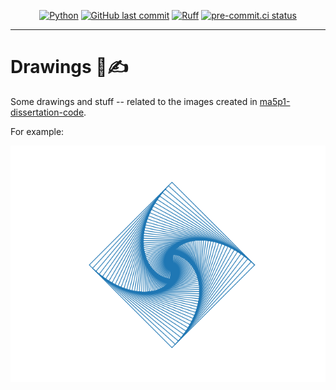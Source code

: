 <div align="center">

[![Python](https://img.shields.io/badge/Python-3.11+-blue.svg)](https://www.python.org/downloads/)
[![GitHub last commit](https://img.shields.io/github/last-commit/billwallis/drawings)](https://shields.io/badges/git-hub-last-commit)
[![Ruff](https://img.shields.io/endpoint?url=https://raw.githubusercontent.com/astral-sh/ruff/main/assets/badge/v2.json)](https://github.com/astral-sh/ruff)
[![pre-commit.ci status](https://results.pre-commit.ci/badge/github/billwallis/drawings/main.svg)](https://results.pre-commit.ci/latest/github/billwallis/drawings/main)

</div>

---

# Drawings 🎨✍️

Some drawings and stuff -- related to the images created in [ma5p1-dissertation-code](https://github.com/billwallis/ma5p1-dissertation-code).

For example:

![square](square.png)
